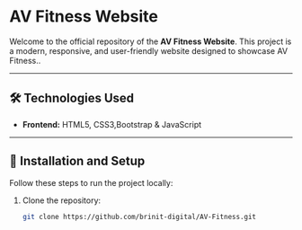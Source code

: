 # AV Fitness Website

Welcome to the official repository of the **AV Fitness Website**. This project is a modern, responsive, and user-friendly website designed to showcase AV Fitness..

---

## 🛠️ Technologies Used

- **Frontend:** HTML5, CSS3,Bootstrap & JavaScript

---

## 🚀 Installation and Setup

Follow these steps to run the project locally:

1. Clone the repository:
   ```bash
   git clone https://github.com/brinit-digital/AV-Fitness.git
